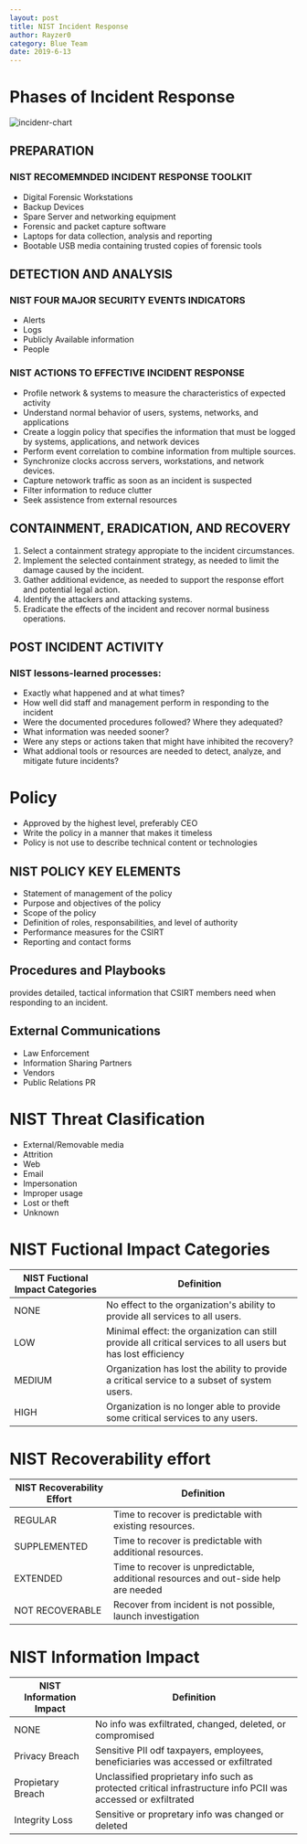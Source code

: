 ```yaml
---
layout: post
title: NIST Incident Response
author: Rayzer0
category: Blue Team
date: 2019-6-13
---
```


# Phases of Incident Response 
![incidenr-chart](https://phoenixts.com/wp-content/uploads/2015/02/incidentresponse.png)

## PREPARATION

### NIST RECOMEMNDED INCIDENT RESPONSE TOOLKIT
- Digital Forensic Workstations
- Backup Devices
- Spare Server and networking equipment
- Forensic and packet capture software
- Laptops for data collection, analysis and reporting
- Bootable USB media containing trusted copies of forensic tools

## DETECTION AND ANALYSIS

### NIST FOUR MAJOR SECURITY EVENTS INDICATORS

- Alerts
- Logs
- Publicly Available information
- People

### NIST ACTIONS TO EFFECTIVE INCIDENT RESPONSE

- Profile network & systems to measure the characteristics of expected activity
- Understand normal behavior of users, systems, networks, and applications
- Create a loggin policy that specifies the information  that must be logged by systems, applications, and network devices
- Perform event correlation to combine information from multiple sources.
- Synchronize clocks accross servers, workstations, and network devices.
- Capture netowork traffic as soon as an incident is suspected
- Filter information to reduce clutter
- Seek assistence from external resources

## CONTAINMENT, ERADICATION, AND RECOVERY
1. Select a containment strategy appropiate  to the incident circumstances.
2. Implement the selected containment strategy, as needed to limit the damage caused by the incident.
3. Gather additional evidence, as needed to support the response effort and potential legal action.
4. Identify the attackers and attacking systems.
5. Eradicate the effects of the incident and recover normal business operations.

## POST INCIDENT ACTIVITY
### NIST lessons-learned processes:
- Exactly what happened and at what times?
- How well did staff and management  perform  in responding to the incident
- Were the documented procedures followed? Where they adequated?
- What information was needed sooner?
- Were any steps or actions taken that might have inhibited the recovery?
- What addional tools or resources are needed to detect, analyze, and mitigate future incidents?

# Policy
- Approved by the highest level, preferably CEO
- Write the policy in a manner that makes it  timeless
- Policy is not use to describe technical content or technologies 

## NIST POLICY KEY ELEMENTS
- Statement of management of the policy
- Purpose and objectives of the policy
- Scope of the policy
- Definition of roles, responsabilities, and level of authority
- Performance measures for the CSIRT
- Reporting and contact forms


## Procedures and Playbooks
provides detailed, tactical information that CSIRT members need when responding to an incident.

## External Communications
- Law Enforcement
- Information Sharing Partners
- Vendors 
- Public Relations PR

# NIST Threat Clasification

- External/Removable media
- Attrition
- Web
- Email
- Impersonation
- Improper usage
- Lost or theft
- Unknown

# NIST Fuctional Impact Categories

|NIST Fuctional Impact Categories| Definition|
|--------------------------------|-----------|
|NONE                            |No effect to the organization's ability to provide all services to all users.
|LOW                             |Minimal effect: the organization can still provide all critical services to all users but has lost efficiency|
|MEDIUM                          |Organization has lost the ability to provide a critical service to a subset of system users.|
|HIGH                            |Organization is no longer able to provide some critical services to any users.|

# NIST Recoverability effort

|NIST Recoverability Effort      | Definition|
|--------------------------------|-----------|
|REGULAR                         |Time to recover is predictable with existing resources.|
|SUPPLEMENTED                    |Time to recover is predictable with additional resources.|
|EXTENDED                        |Time to recover is unpredictable, additional resources and out-side help are needed|
|NOT RECOVERABLE                 |Recover from incident is not possible, launch investigation|

# NIST Information Impact 

|NIST Information Impact     | Definition|
|--------------------------------|-----------|
|NONE                        |No info was exfiltrated, changed, deleted, or compromised|
|Privacy Breach              |Sensitive PII odf taxpayers, employees, beneficiaries was accessed or exfiltrated|
|Propietary Breach           |Unclassified proprietary info such as protected critical infrastructure info PCII was accessed or exfiltrated|
|Integrity Loss              |Sensitive or propretary info was changed or deleted|
